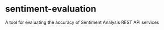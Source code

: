 sentiment-evaluation
====================

A tool for evaluating the accuracy of Sentiment Analysis REST API services
